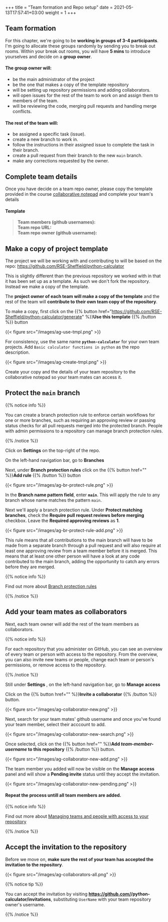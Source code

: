 +++
title = "Team formation and Repo setup"
date =  2021-05-13T17:57:41+03:00
weight = 1
+++

## Team formation

For this chapter, we're going to be **working in groups of 3-4 participants**. I'm going to allocate these groups randomly by sending you to break out rooms. Within your break out rooms, you will have **5 mins** to introduce yourselves and decide on a **group owner**. 

#### The group owner <i class="fas fa-user-circle"></i> will:

- be the main administrator of the project 
- be the one that makes a copy of the template repository
- will be setting up repository permissions and adding collaborators.
- will open issues for the rest of the team to work on and assign them to members of the team.
- will be reviewing the code, merging pull requests and handling merge conflicts.

#### The rest of the team <i class="fas fa-users"></i> will:

- be assigned a specific task (issue).
- create a new branch to work in.
- follow the instructions in their assigned issue to complete the task in their branch.
- create a pull request from their branch to the new `main` branch.
- make any corrections requested by the owner.

## Complete team details

Once you have decide on a team repo owner, please copy the template provided in the course [collaborative notepad](https://docs.google.com/document/d/1-CkHO417wtfJZ35X4q5tk_hcgP9W3mfEG5AsN2SIU1A/edit?usp=sharing) and complete your team's details

#### Template

> **Team members (github usernames):** <br>
> **Team repo URL:** <br>
> **Team repo owner (github username):**  


## <i class="fas fa-user-circle"></i> Make a copy of project template

The project we will be working with and contributing to will be based on the repo: https://github.com/RSE-Sheffield/python-calculator

This is slightly different than the previous repository we worked with in that it has been set up as a template. As such we don't fork the repository. Instead we make a copy of the template.

The **project owner of each team will make a copy of the template** and the rest of the team will **contribute to their own team copy of the repository**.

To make a copy, first click on the {{% button href="https://github.com/RSE-Sheffield/python-calculator/generate" %}}**Use this template** {{% /button %}} button

{{< figure src="/images/ag-use-tmpl.png" >}}

For consistency, use the same name **`python-calculator`** for your own team projects. Add `Basic calculator functions in python` as the repo description.

{{< figure src="/images/ag-create-tmpl.png" >}}


Create your copy and the details of your team repository to the collaborative notepad so your team mates can access it.

## <i class="fas fa-user-circle"></i> Protect the `main` branch

{{% notice info %}}

You can create a branch protection rule to enforce certain workflows for one or more branches, such as requiring an approving review or passing status checks for all pull requests merged into the protected branch.
People with admin permissions to a repository can manage branch protection rules.

{{% /notice %}}

Click on **<i class="fas fa-cog"></i>  Settings** on the top-right of the repo.

On the left-hand navigation bar, go to **Branches**


Next, under **Branch protection rules** click on the {{% button href="" %}}**Add rule** {{% /button %}} button

{{< figure src="/images/ag-br-protect-rule.png" >}}

In the **Branch name pattern field**, enter **`main`**. This will apply the rule to any branch whose name matches the pattern `main`.

Next we'll apply a branch protection rule. Under **Protect matching branches**, check the **Require pull request reviews before merging** checkbox. Leave the **Required approving reviews** as **1**. 

{{< figure src="/images/ag-br-protect-rule-add.png" >}}

This rule means that all contributions to the main branch will have to be made from a separate branch through a pull request and will also require at least one approving review from a team member before it is merged. This means that at least one other person will have a look at any code contributed to the main branch, adding the opportunity to catch any errors before they are merged.

{{% notice info %}}

Find out more about [Branch protection rules](https://docs.github.com/en/github/administering-a-repository/managing-a-branch-protection-rule)

{{% /notice %}}
## <i class="fas fa-user-circle"></i> Add your team mates as collaborators

Next, each team owner will add the rest of the team members as collaborators.

{{% notice info %}}

For each repository that you administer on GitHub, you can see an overview of every team or person with access to the repository. From the overview, you can also invite new teams or people, change each team or person's permissions, or remove access to the repository.

{{% /notice %}}

Still under **<i class="fas fa-cog"></i>  Settings** , on the left-hand navigation bar, go to **Manage access**

Click on the {{% button href="" %}}**Invite a collaborator** {{% /button %}} button.

{{< figure src="/images/ag-collaborator-new.png" >}}

Next, search for your team mates' github username and once you've found your team member, select their acccount to add.

{{< figure src="/images/ag-collaborator-new-search.png" >}}



Once selected, click on the {{% button href="" %}}**Add _team-member-username_ to this repository** {{% /button %}} button.

{{< figure src="/images/ag-collaborator-new-add.png" >}}

The team member you added will now be visible on the **Manage access** panel and will show a **Pending invite** status until they accept the invitation.



{{< figure src="/images/ag-collaborator-new-pending.png" >}}

#### <i class="fas fa-redo-alt"></i> Repeat the process untill all team members are added.

{{% notice info %}}

Find out more about [Managing teams and people with access to your repository](https://docs.github.com/en/github/administering-a-repository/managing-teams-and-people-with-access-to-your-repository)

{{% /notice %}}

## <i class="fas fa-users"></i> Accept the invitation to the repository

Before we move on, **make sure the rest of your team has accepted the invitation to the repository**.

{{< figure src="/images/ag-collaborators-all.png" >}}

{{% notice tip %}}

You can accept the invitation by visiting **https://github.com/<UserName>/python-calculator/invitations**, substituting `UserName` with your team repository owner's username.

{{% /notice %}}
